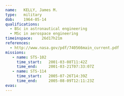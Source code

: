 ```yaml
---
name:	KELLY, James M.
type:	military
dob:	1964-05-14
qualifications:
  - BSc in astronautical engineering
  - MSc in aerospace engineering
timeinspace:	26d17h21m
references:
  - http://www.nasa.gov/pdf/740566main_current.pdf
missions:
   - name: STS-102
     time_start:   2001-03-08T11:42Z
     time_end:     2001-03-21T07:33:07Z
   - name: STS-114
     time_start:   2005-07-26T14:39Z
     time_end:     2005-08-09T12:11:23Z
evas:
---
```

